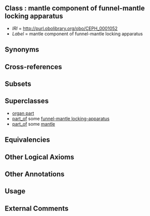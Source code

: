 
## Class : mantle component of funnel-mantle locking apparatus

 * *IRI* = http://purl.obolibrary.org/obo/CEPH_0001052
 * *Label* = mantle component of funnel-mantle locking apparatus

## Synonyms


## Cross-references


## Subsets


## Superclasses

 * [organ part](../../UBERON/64/UBERON_0000064.md)
 * [part_of](../../BFO/50/BFO_0000050.md) some [funnel-mantle locking-apparatus](../../CEPH/18/CEPH_0000118.md)
 * [part_of](../../BFO/50/BFO_0000050.md) some [mantle](../../UBERON/75/UBERON_0006575.md)

## Equivalencies


## Other Logical Axioms


## Other Annotations


## Usage


## External Comments


